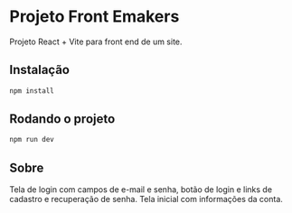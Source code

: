 # Projeto Front Emakers

Projeto React + Vite para front end de um site.

## Instalação

```bash
npm install
```

## Rodando o projeto

```bash
npm run dev
```

## Sobre

Tela de login com campos de e-mail e senha, botão de login e links de cadastro e recuperação de senha.
Tela inicial com informações da conta.
```
